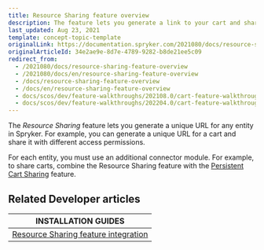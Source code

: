 ```yaml
---
title: Resource Sharing feature overview
description: The feature lets you generate a link to your cart and share it within your business unit with various access permissions
last_updated: Aug 23, 2021
template: concept-topic-template
originalLink: https://documentation.spryker.com/2021080/docs/resource-sharing-feature-overview
originalArticleId: 34e2ae9e-8d7e-4789-9282-b8de21ee5c09
redirect_from:
  - /2021080/docs/resource-sharing-feature-overview
  - /2021080/docs/en/resource-sharing-feature-overview
  - /docs/resource-sharing-feature-overview
  - /docs/en/resource-sharing-feature-overview
  - docs/scos/dev/feature-walkthroughs/202108.0/cart-feature-walkthrough/resource-sharing-feature-walkthrough.html
  - docs/scos/dev/feature-walkthroughs/202204.0/cart-feature-walkthrough/resource-sharing-feature-walkthrough.html  
---
```


The _Resource Sharing_ feature lets you generate a unique URL for any entity in Spryker. For example, you can generate a unique URL for a cart and share it with different access permissions.

For each entity, you must use an additional connector module. For example, to share carts, combine the Resource Sharing feature with the [Persistent Cart Sharing](/docs/pbc/all/cart-and-checkout/{{site.version}}/persistent-cart-sharing-feature-overview.html) feature.

## Related Developer articles

|INSTALLATION GUIDES  |
|---------|
| [Resource Sharing feature integration](/docs/pbc/all/cart-and-checkout/{{site.version}}/install-and-upgrade/install-features/install-the-resource-sharing-feature.html) |
